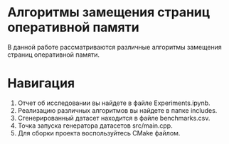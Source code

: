 # Алгоритмы замещения страниц оперативной памяти

В данной работе рассматриваются различные алгоритмы замещения страниц оперативной памяти.

# Навигация
1. Отчет об исследовании вы найдете в файле Experiments.ipynb.
2. Реализацию различных алгоритмов вы найдете в папке includes.
3. Сгенерированный датасет находится в файле benchmarks.csv.
4. Точка запуска генератора датасетов src/main.cpp.
5. Для сборки проекта воспользуйтесь CMake файлом.
